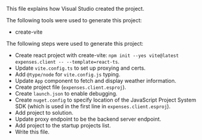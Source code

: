 This file explains how Visual Studio created the project.

The following tools were used to generate this project:
- create-vite

The following steps were used to generate this project:
- Create react project with create-vite: `npm init --yes vite@latest expenses.client -- --template=react-ts`.
- Update `vite.config.ts` to set up proxying and certs.
- Add `@type/node` for `vite.config.js` typing.
- Update `App` component to fetch and display weather information.
- Create project file (`expenses.client.esproj`).
- Create `launch.json` to enable debugging.
- Create `nuget.config` to specify location of the JavaScript Project System SDK (which is used in the first line in `expenses.client.esproj`).
- Add project to solution.
- Update proxy endpoint to be the backend server endpoint.
- Add project to the startup projects list.
- Write this file.

